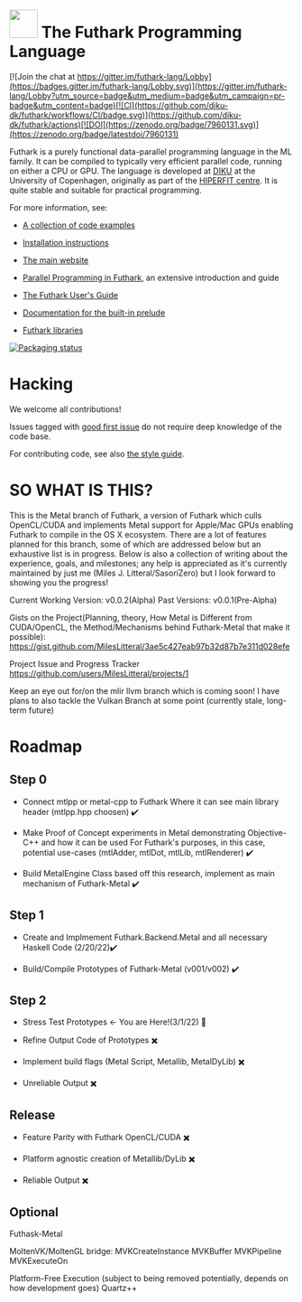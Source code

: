 <img src="assets/logo.svg" height="50px"/> The Futhark Programming Language
==========

[![Join the chat at https://gitter.im/futhark-lang/Lobby](https://badges.gitter.im/futhark-lang/Lobby.svg)](https://gitter.im/futhark-lang/Lobby?utm_source=badge&utm_medium=badge&utm_campaign=pr-badge&utm_content=badge)[![CI](https://github.com/diku-dk/futhark/workflows/CI/badge.svg)](https://github.com/diku-dk/futhark/actions)[![DOI](https://zenodo.org/badge/7960131.svg)](https://zenodo.org/badge/latestdoi/7960131)

Futhark is a purely functional data-parallel programming language in
the ML family.  It can be compiled to typically very efficient
parallel code, running on either a CPU or GPU.  The language is
developed at [DIKU](http://diku.dk) at the University of Copenhagen,
originally as part of the [HIPERFIT centre](http://hiperfit.dk).  It
is quite stable and suitable for practical programming.

For more information, see:

* [A collection of code examples](https://futhark-lang.org/examples.html)

* [Installation instructions](http://futhark.readthedocs.io/en/latest/installation.html)

* [The main website](http://futhark-lang.org)

* [Parallel Programming in
  Futhark](https://futhark-book.readthedocs.io/en/latest/), an
  extensive introduction and guide

* [The Futhark User's Guide](http://futhark.readthedocs.io)

* [Documentation for the built-in prelude](https://futhark-lang.org/docs/prelude)

* [Futhark libraries](https://futhark-lang.org/pkgs/)

[![Packaging status](https://repology.org/badge/vertical-allrepos/futhark.svg)](https://repology.org/project/futhark/versions)

Hacking
=======

We welcome all contributions!

Issues tagged with [good first
issue](https://github.com/diku-dk/futhark/issues?q=is%3Aissue+is%3Aopen+label%3A%22good+first+issue%22)
do not require deep knowledge of the code base.

For contributing code, see also [the style guide](STYLE.md).

SO WHAT IS THIS?
================
This is the Metal branch of Futhark, a version of Futhark which culls OpenCL/CUDA and implements Metal support for Apple/Mac GPUs
enabling Futhark to compile in the OS X ecosystem. There are a lot of features planned for this branch, some of which are addressed below but an exhaustive list is in progress. Below is also a collection of writing about the experience, goals, and milestones; any help is appreciated as it's currently maintained by just me (Miles J. Litteral/SasoriZero) but I look forward to showing you the progress!

Current Working Version: v0.0.2(Alpha)
Past Versions: v0.0.1(Pre-Alpha)

Gists on the Project(Planning, theory, How Metal is Different from CUDA/OpenCL, the Method/Mechanisms behind Futhark-Metal that make it possible):
https://gist.github.com/MilesLitteral/3ae5c427eab97b32d87b7e311d028efe

Project Issue and Progress Tracker
https://github.com/users/MilesLitteral/projects/1

Keep an eye out for/on the mlir llvm branch which is coming soon!
I have plans to also tackle the Vulkan Branch at some point (currently stale, long-term future) 

Roadmap
=======
## Step 0

* Connect mtlpp or metal-cpp to Futhark Where it can see main library header (mtlpp.hpp choosen) ✔️

* Make Proof of Concept experiments in Metal demonstrating Objective-C++ and how it can be used
For Futhark's purposes, in this case, potential use-cases (mtlAdder, mtlDot, mtlLib, mtlRenderer) ✔️

* Build MetalEngine Class based off this research, implement as main mechanism of Futhark-Metal ✔️

## Step 1

* Create and Implmement Futhark.Backend.Metal and all necessary Haskell Code (2/20/22)✔️

* Build/Compile Prototypes of Futhark-Metal (v001/v002) ✔️ 

## Step 2

* Stress Test Prototypes <- You are Here!(3/1/22) 🔵

* Refine Output Code of Prototypes ✖️

* Implement build flags (Metal Script, Metallib, MetalDyLib) ✖️

* Unreliable Output ✖️

## Release

* Feature Parity with Futhark OpenCL/CUDA       ✖️

* Platform agnostic creation of Metallib/DyLib  ✖️

* Reliable Output   ✖️


## Optional
Futhask-Metal

MoltenVK/MoltenGL bridge:
MVKCreateInstance
MVKBuffer
MVKPipeline
MVKExecuteOn

Platform-Free Execution (subject to being removed potentially, depends on how development goes)
Quartz++
